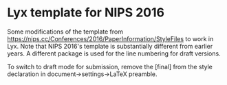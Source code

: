 # Lyx template for NIPS 2016

Some modifications of the template from https://nips.cc/Conferences/2016/PaperInformation/StyleFiles to work in Lyx. Note that NIPS 2016's template is substantially different from earlier years. A different package is used for the line numbering for draft versions.

To switch to draft mode for submission, remove the [final] from the style declaration in document->settings->LaTeX preamble.
